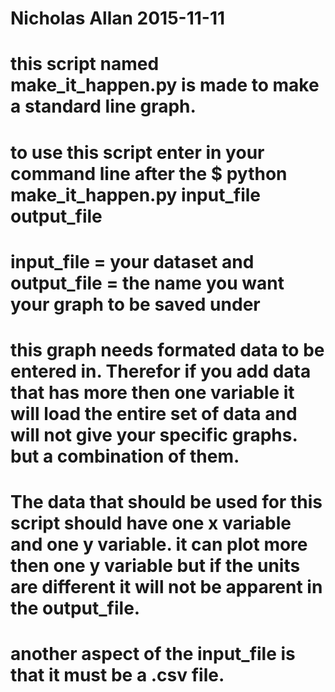 # Nicholas Allan  2015-11-11 

# this script named make_it_happen.py is made to make a standard line graph. 
# to use this script enter in your command line after the $ python make_it_happen.py input_file output_file 
# input_file = your dataset and output_file = the name you want your graph to be saved under 
# this graph needs formated data to be entered in. Therefor if you add data that has more then one variable it will load the entire set of data and will not give your specific graphs. but a combination of them. 
# The data that should be used for this script should have one x variable and one y variable. it can plot more then one y variable but if the units are different it will not be apparent in the output_file. 
# another aspect of the input_file is that it must be a .csv file. 